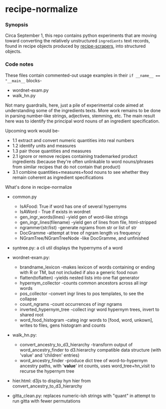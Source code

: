 # recipe-normalize

### Synopsis

Circa September 1, this repo contains python experiments that are moving toward converting the relatively unstructured `ingredients` text records, found in recipe objects produced by [recipe-scrapers](https://github.com/hhursev/recipe-scrapers), into structured objects.

### Code notes

These files contain commented-out usage examples in their `if __name__ == "__main__` blocks-
- wordnet-exam.py 
- walk_hn.py

Not many guardrails, here, just a pile of experimental code aimed at understanding some of the ingredients texts. More work remains to be done in parsing number-like strings, adjectives, stemming, etc. The main result here was to identify the principal word nouns of an ingredient specification.

Upcoming work would be-
- 1.1 extract and convert numeric quantities into real numbers
- 1.2 identify units and measures
- 1.3 pair those quantities and measures
- 2.1 ignore or remove recipes containing trademarked product ingredients (because they're often unlinkable to word nouns/phrases from similar recipes that do not contain that product)
- 3.1 combine quantities+measures+food nouns to see whether they remain coherent as ingredient specifications

What's done in recipe-normalize
- common.py
  - IsAFood: True if word has one of several hypernyms
  - IsAWord - True if exists in wordnet 
  - gen_ingr_words(lines) -yield gen of word-like strings
  - gen_ingr_lines(filename) -yield gen of lines from file, html-stripped
  - ngrammer(str/list) -generate ngrams from str or list of str
  - DocGramme -attempt at tree of ngram length vs frequency
  - NGramTree/NGramTreeNode -like DocGramme, and unfinished

- syntree.py: a cli util displays the hypernyms of a word

- wordnet-exam.py:
  - brandname_lexicon -makes lexicon of words containing or ending with R or TM, but not included if also a generic food noun
  - flatten(toflatten) -yields nested lists into one flat generator
  - hypernym_collector -counts common ancestors across all ingr words
  - pos_collector -convert ingr lines to pos templates, to see the collapse
  - count_ngrams -count occurrences of ingr ngrams
  - inverted_hypernym_tree -collect ingr word hypernym trees, invert to shared root
  - word_food_histogram -categ ingr words to [food, word, unkown], writes to files, gens histogram and counts

- walk_hn.py:
  - convert_ancestry_to_d3_hierarchy -transform output of word_ancestry_finder to d3.hierarchy compatible data structure (with 'value' and 'children' entries)
  - word_ancestry_finder -produce dict tree of word-to-hypernym ancestry paths, with '__value__' int counts,
    uses word_tree+hn_visit to recurse the hypernym tree

- hier.html: d3js to display hyn hier from convert_ancestry_to_d3_hierarchy

- gitta_clean.py: replaces numeric-ish strings with "quant" in attempt to run gitta with fewer permutations

